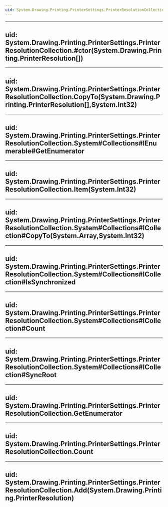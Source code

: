 ```yaml
---
uid: System.Drawing.Printing.PrinterSettings.PrinterResolutionCollection
---
```


---
uid: System.Drawing.Printing.PrinterSettings.PrinterResolutionCollection.#ctor(System.Drawing.Printing.PrinterResolution[])
---

---
uid: System.Drawing.Printing.PrinterSettings.PrinterResolutionCollection.CopyTo(System.Drawing.Printing.PrinterResolution[],System.Int32)
---

---
uid: System.Drawing.Printing.PrinterSettings.PrinterResolutionCollection.System#Collections#IEnumerable#GetEnumerator
---

---
uid: System.Drawing.Printing.PrinterSettings.PrinterResolutionCollection.Item(System.Int32)
---

---
uid: System.Drawing.Printing.PrinterSettings.PrinterResolutionCollection.System#Collections#ICollection#CopyTo(System.Array,System.Int32)
---

---
uid: System.Drawing.Printing.PrinterSettings.PrinterResolutionCollection.System#Collections#ICollection#IsSynchronized
---

---
uid: System.Drawing.Printing.PrinterSettings.PrinterResolutionCollection.System#Collections#ICollection#Count
---

---
uid: System.Drawing.Printing.PrinterSettings.PrinterResolutionCollection.System#Collections#ICollection#SyncRoot
---

---
uid: System.Drawing.Printing.PrinterSettings.PrinterResolutionCollection.GetEnumerator
---

---
uid: System.Drawing.Printing.PrinterSettings.PrinterResolutionCollection.Count
---

---
uid: System.Drawing.Printing.PrinterSettings.PrinterResolutionCollection.Add(System.Drawing.Printing.PrinterResolution)
---
